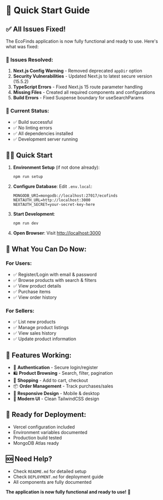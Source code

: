 # 🚀 Quick Start Guide

## ✅ All Issues Fixed!

The EcoFinds application is now fully functional and ready to use. Here's what was fixed:

### 🔧 Issues Resolved:
1. **Next.js Config Warning** - Removed deprecated `appDir` option
2. **Security Vulnerabilities** - Updated Next.js to latest secure version (15.5.2)
3. **TypeScript Errors** - Fixed Next.js 15 route parameter handling
4. **Missing Files** - Created all required components and configurations
5. **Build Errors** - Fixed Suspense boundary for useSearchParams

### 🎯 Current Status:
- ✅ Build successful
- ✅ No linting errors
- ✅ All dependencies installed
- ✅ Development server running

## 🏃‍♂️ Quick Start

1. **Environment Setup** (if not done already):
   ```bash
   npm run setup
   ```

2. **Configure Database**:
   Edit `.env.local`:
   ```env
   MONGODB_URI=mongodb://localhost:27017/ecofinds
   NEXTAUTH_URL=http://localhost:3000
   NEXTAUTH_SECRET=your-secret-key-here
   ```

3. **Start Development**:
   ```bash
   npm run dev
   ```

4. **Open Browser**:
   Visit [http://localhost:3000](http://localhost:3000)

## 🎉 What You Can Do Now:

### For Users:
- ✅ Register/Login with email & password
- ✅ Browse products with search & filters
- ✅ View product details
- ✅ Purchase items
- ✅ View order history

### For Sellers:
- ✅ List new products
- ✅ Manage product listings
- ✅ View sales history
- ✅ Update product information

## 📱 Features Working:
- 🔐 **Authentication** - Secure login/register
- 🛍️ **Product Browsing** - Search, filter, pagination
- 🛒 **Shopping** - Add to cart, checkout
- 📦 **Order Management** - Track purchases/sales
- 📱 **Responsive Design** - Mobile & desktop
- 🎨 **Modern UI** - Clean TailwindCSS design

## 🚀 Ready for Deployment:
- Vercel configuration included
- Environment variables documented
- Production build tested
- MongoDB Atlas ready

## 🆘 Need Help?
- Check `README.md` for detailed setup
- Check `DEPLOYMENT.md` for deployment guide
- All components are fully documented

**The application is now fully functional and ready to use!** 🎉
